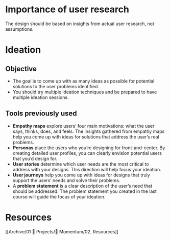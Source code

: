 # Importance of user research

The design should be based on insights from actual user research, not assumptions. 

# Ideation

## Objective 
- The goal is to come up with as many ideas as possible for potential solutions to the user problems identified. 
- You should try multiple ideation techniques and be prepared to have multiple ideation sessions. 

## Tools previously used
- **Empathy maps** explore users’ four main motivations: what the user says, thinks, does, and feels. The insights gathered from empathy maps help you come up with ideas for solutions that address the user’s real problems. 
- **Personas** place the users who you’re designing for front-and-center. By creating detailed user profiles, you can clearly envision potential users that you’d design for.
- **User stories** determine which user needs are the most critical to address with your designs. This direction will help focus your ideation.
- **User journeys** help you come up with ideas for designs that truly support the users’ needs and solve their problems. 
- A **problem statement** is a clear description of the user’s need that should be addressed. The problem statement you created in the last course will guide the focus of your ideation.

# Resources

[[Archive/01 💼 Projects/📲 Momentum/02. Resources]]